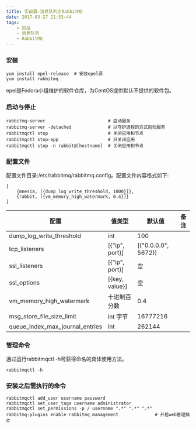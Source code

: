 ```yaml
---
title: 实战篇-消息队列之RabbitMQ
date: 2017-03-27 21:53:44
tags:
	- 实战
	- 消息队列
	- RabbitMQ
---
```

### 安装

```
yum install epel-release  # 安装epel源
yum install rabbitmq
```

epel是Fedora小组维护的软件仓库，为CentOS提供默认不提供的软件包。

### 启动与停止
```
rabbitmq-server                        # 启动服务
rabbitmq-server -detached              # 以守护进程的方式启动服务
rabbitmqctl stop                       # 关闭应用和节点
rabbitmqctl stop-app                   # 只关闭应用
rabbitmqctl stop -n rabbit@[hostname]  # 关闭应用和节点
```

### 配置文件
配置文件目录:/etc/rabbitmq/rabbitmq.config。配置文件内容格式如下:

```
[
	{mnesia, [{dump_log_write_threshold, 1000}]},
	{rabbit, [{vm_memory_high_watermark, 0.4}]}
]
```

配置|值类型|默认值|备注
------------------------|-----------------|--------------------|----------------
dump\_log_write\_threshold| int             | 100    |
tcp\_listeners            | [{"ip", port}] | [{"0.0.0.0", 5672}] |
ssl\_listeners            | [{"ip", port}] | 空                  |
ssl\_options              | [{key, value}] | 空                  |
vm\_memory\_high\_watermark| 十进制百分数     | 0.4                 |
msg\_store\_file\_size\_limit| int 字节      | 16777216            |
queue\_index\_max\_journal\_entries| int     | 262144              |

### 管理命令
通过运行rabbitmqctl -h可获得命名的具体使用方法。

```
rabbitmqctl -h
```

### 安装之后需执行的命令

```
rabbitmqctl add_user username password
rabbitmqctl set_user_tags username administrator
rabbitmqctl set_permissions -p / username ".*" ".*" ".*"
rabbitmq-plugins enable rabbitmq_management              # 开启web管理插件
```
